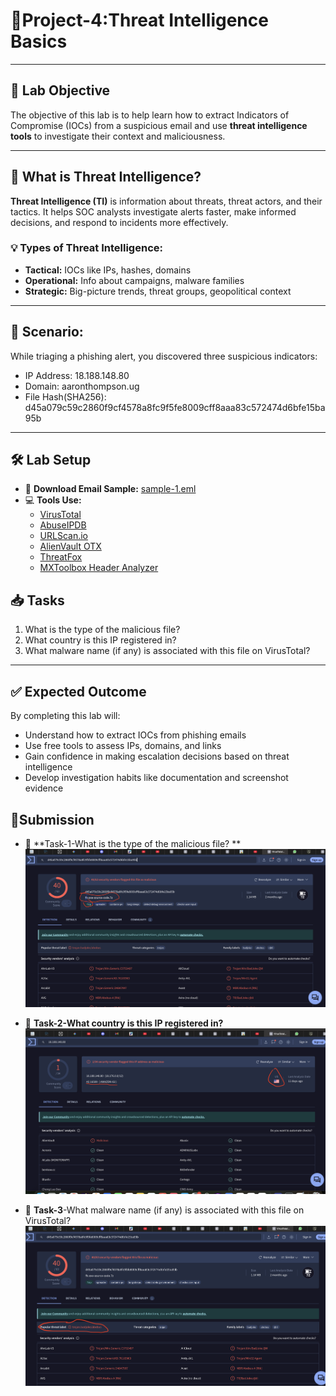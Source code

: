 
# 🚀Project-4:Threat Intelligence Basics

---

## 🎯 **Lab Objective**

The objective of this lab is to help learn how to extract Indicators of Compromise (IOCs) from a suspicious email and use **threat intelligence tools** to investigate their context and maliciousness.

---

## 📘 **What is Threat Intelligence?**

**Threat Intelligence (TI)** is information about threats, threat actors, and their tactics. It helps SOC analysts investigate alerts faster, make informed decisions, and respond to incidents more effectively.

### 💡 Types of Threat Intelligence:
- **Tactical:** IOCs like IPs, hashes, domains
- **Operational:** Info about campaigns, malware families
- **Strategic:** Big-picture trends, threat groups, geopolitical context
---

## 💼 **Scenario:**

While triaging a phishing alert, you discovered three suspicious indicators:

- IP Address: 18.188.148.80
- Domain: aaronthompson.ug
- File Hash(SHA256): d45a079c59c2860f9cf4578a8fc9f5fe8009cff8aaa83c572474d6bfe15ba95b

---

## 🛠️ **Lab Setup**

- 📩 **Download Email Sample:** [sample-1.eml](sandbox:/mnt/data/sample-1.eml)  
- 💻 **Tools Use:**
  - [VirusTotal](https://www.virustotal.com)
  - [AbuseIPDB](https://abuseipdb.com)
  - [URLScan.io](https://urlscan.io)
  - [AlienVault OTX](https://otx.alienvault.com/)
  - [ThreatFox](https://threatfox.abuse.ch/)
  - [MXToolbox Header Analyzer](https://mxtoolbox.com/EmailHeaders.aspx)


## 📥 **Tasks**

1. What is the type of the malicious file?
2. What country is this IP registered in?  
3. What malware name (if any) is associated with this file on VirusTotal?

---

## ✅ **Expected Outcome**

By completing this lab will:
- Understand how to extract IOCs from phishing emails  
- Use free tools to assess IPs, domains, and links  
- Gain confidence in making escalation decisions based on threat intelligence  
- Develop investigation habits like documentation and screenshot evidence


## 📸Submission

- 🔹 **Task-1-What is the type of the malicious file? **
![image alt](https://github.com/sachinpatil-soc/30-Day-SOC-Analyst-Challenge-2025/blob/57e74df86e768d2aeb856f6b02621a147b06501f/Images/7-zip.png)


- 🔹 **Task-2-What country is this IP registered in?**
![image alt](https://github.com/sachinpatil-soc/30-Day-SOC-Analyst-Challenge-2025/blob/57e74df86e768d2aeb856f6b02621a147b06501f/Images/ip-location.png)

- 🔹 **Task-3**-What malware name (if any) is associated with this file on VirusTotal?
![image alt](https://github.com/sachinpatil-soc/30-Day-SOC-Analyst-Challenge-2025/blob/57e74df86e768d2aeb856f6b02621a147b06501f/Images/malware-name.png)
